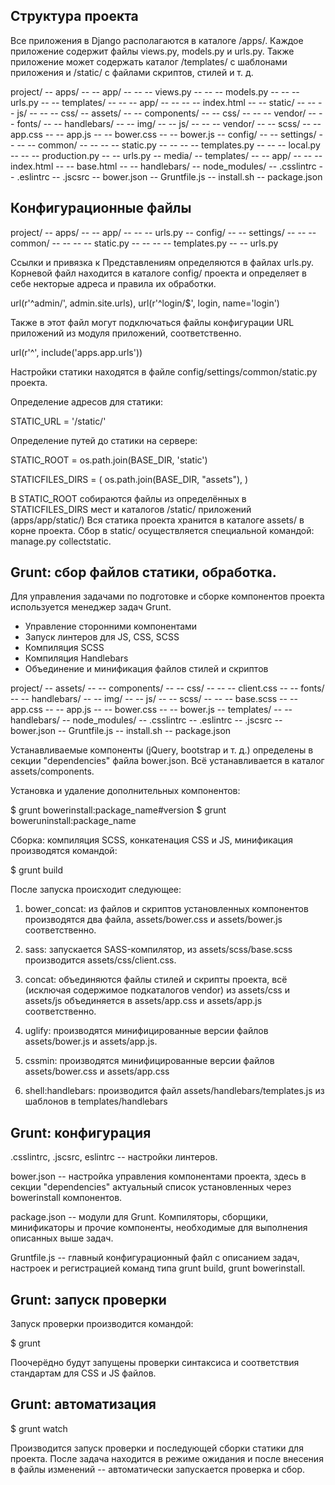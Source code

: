 Структура проекта
-----------------

Все приложения в Django располагаются в каталоге /apps/. Каждое 
приложение содержит файлы views.py, models.py и urls.py. Также приложение 
может содержать каталог /templates/ с шаблонами приложения и /static/ с 
файлами скриптов, стилей и т. д.

project/
-- apps/
-- -- app/
-- -- -- views.py
-- -- -- models.py
-- -- -- urls.py
-- -- templates/
-- -- -- app/
-- -- -- -- index.html
-- -- static/
-- -- -- js/
-- -- -- css/
-- assets/
-- -- components/
-- -- css/
-- -- -- vendor/
-- -- fonts/
-- -- handlebars/
-- -- img/
-- -- js/
-- -- -- vendor/
-- -- scss/
-- -- app.css
-- -- app.js
-- -- bower.css
-- -- bower.js
-- config/
-- -- settings/
-- -- -- common/
-- -- -- -- static.py
-- -- -- -- templates.py
-- -- -- local.py
-- -- -- production.py
-- -- urls.py
-- media/
-- templates/
-- -- app/
-- -- -- index.html
-- -- base.html
-- -- handlebars/
-- node_modules/
-- .csslintrc
-- .eslintrc
-- .jscsrc
-- bower.json
-- Gruntfile.js
-- install.sh
-- package.json


Конфигурационные файлы
----------------------

project/
-- apps/
-- -- app/
-- -- -- urls.py
-- config/
-- -- settings/
-- -- -- common/
-- -- -- -- static.py
-- -- -- -- templates.py
-- -- urls.py

Ссылки и привязка к Представлениям определяются в файлах urls.py. 
Корневой файл находится в каталоге config/ проекта и определяет в себе 
некторые адреса и правила их обработки.

url(r'^admin/', admin.site.urls),
url(r'^login/$', login, name='login')

Также в этот файл могут подключаться файлы конфигурации URL приложений из 
модуля приложений, соответственно.

url(r'^', include('apps.app.urls'))

Настройки статики находятся в файле config/settings/common/static.py 
проекта.

Определение адресов для статики:

STATIC_URL = '/static/'

Определение путей до статики на сервере:

STATIC_ROOT = os.path.join(BASE_DIR, 'static')

STATICFILES_DIRS = (
    os.path.join(BASE_DIR, "assets"),
)

В STATIC_ROOT собираются файлы из определённых в STATICFILES_DIRS мест и 
каталогов /static/ приложений (apps/app/static/) Вся статика проекта 
хранится в каталоге assets/ в корне проекта. Сбор в static/ 
осуществляется специальной командой: manage.py collectstatic.


Grunt: сбор файлов статики, обработка.
--------------------------------------

Для управления задачами по подготовке и сборке компонентов проекта 
используется менеджер задач Grunt.

- Управление сторонними компонентами
- Запуск линтеров для JS, CSS, SCSS
- Компиляция SCSS
- Компиляция Handlebars
- Объединение и минификация файлов стилей и скриптов

project/
-- assets/
-- -- components/
-- -- css/
-- -- -- client.css
-- -- fonts/
-- -- handlebars/
-- -- img/
-- -- js/
-- -- scss/
-- -- -- base.scss
-- -- app.css
-- -- app.js
-- -- bower.css
-- -- bower.js
-- templates/
-- -- handlebars/
-- node_modules/
-- .csslintrc
-- .eslintrc
-- .jscsrc
-- bower.json
-- Gruntfile.js
-- install.sh
-- package.json

Устанавливаемые компоненты (jQuery, bootstrap и т. д.) определены в 
секции "dependencies" файла bower.json. Всё устанавливается в каталог 
assets/components.

Установка и удаление дополнительных компонентов:

$ grunt bowerinstall:package_name#version
$ grunt boweruninstall:package_name

Сборка: компиляция SCSS, конкатенация CSS и JS, минификация 
производятся командой:

$ grunt build

После запуска происходит следующее:

1. bower_concat: из файлов и скриптов установленных компонентов производятся 
два файла, assets/bower.css и assets/bower.js соответственно.

2. sass: запускается SASS-компилятор, из assets/scss/base.scss производится 
assets/css/client.css.

3. concat: объединяются файлы стилей и скрипты проекта, всё (исключая 
содержимое подкаталогов vendor) из assets/css и assets/js объединяется в 
assets/app.css и assets/app.js соответственно.

4. uglify: производятся минифицированные версии файлов assets/bower.js и 
assets/app.js.

5. cssmin: производятся минифицированные версии файлов assets/bower.css и 
assets/app.css

6. shell:handlebars: производится файл assets/handlebars/templates.js из 
шаблонов в templates/handlebars


Grunt: конфигурация
-------------------

.csslintrc, .jscsrc, eslintrc -- настройки линтеров.

bower.json -- настройка управления компонентами проекта, здесь в секции 
"dependencies" актуальный список установленных через bowerinstall компонентов.

package.json -- модули для Grunt. Компиляторы, сборщики, минификаторы и прочие 
компоненты, необходимые для выполнения описанных выше задач.

Gruntfile.js -- главный конфигурационный файл с описанием задач, настроек и 
регистрацией команд типа grunt build, grunt bowerinstall.


Grunt: запуск проверки
----------------------

Запуск проверки производится командой:

$ grunt

Поочерёдно будут запущены проверки синтаксиса и соответствия стандартам 
для CSS и JS файлов.


Grunt: автоматизация
--------------------

$ grunt watch

Производится запуск проверки и последующей сборки статики для проекта. После 
задача находится в режиме ожидания и после внесения в файлы изменений 
-- автоматически запускается проверка и сбор.
